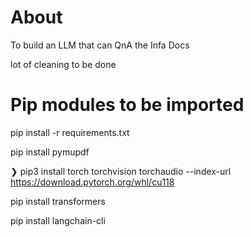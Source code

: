 # About
To build an LLM that can QnA the Infa Docs

lot of cleaning to be done

# Pip modules to be imported

pip install -r requirements.txt


pip install pymupdf

❯ pip3 install torch torchvision torchaudio --index-url https://download.pytorch.org/whl/cu118

 pip install transformers
 
pip install langchain-cli

